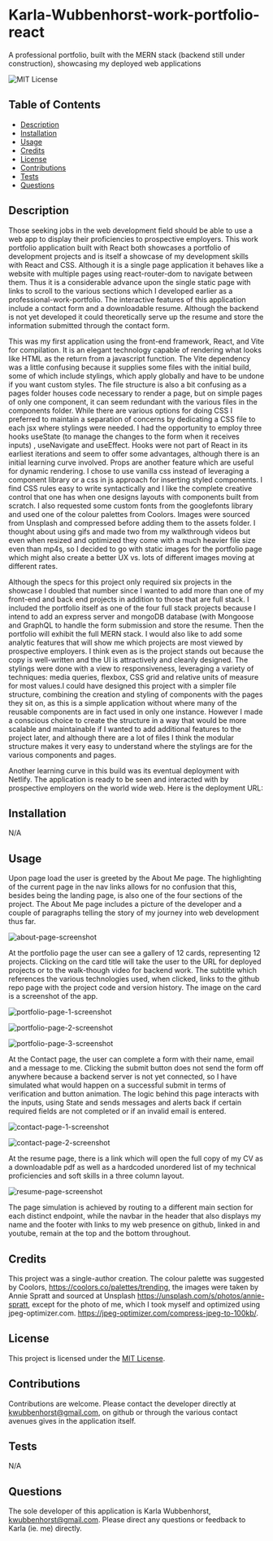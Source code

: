 # Karla-Wubbenhorst-work-portfolio-react
A professional portfolio, built with the MERN stack (backend still under construction), showcasing my deployed web applications

![MIT License](https://img.shields.io/badge/MIT-License-blue)
  

## Table of Contents
- [Description](#description)
- [Installation](#installation)
- [Usage](#usage)
- [Credits](#credits)
- [License](#license)
- [Contributions](#contributions)
- [Tests](#tests)
- [Questions](#questions)

## Description
Those seeking jobs in the web development field should be able to use a web app to display their proficiencies to prospective employers. This work portfolio application built with React both showcases a portfolio of development projects and is itself a showcase of my development skills with React and CSS. Although it is a single page application it behaves like a website with multiple pages using react-router-dom to navigate between them. Thus it is a considerable advance upon the single static page with links to scroll to the various sections which I developed earlier as a professional-work-portfolio. The interactive features of this application include a contact form and a downloadable resume. Although the backend is not yet developed it could theoretically serve up the resume and store the information submitted through the contact form.  

This was my first application using the front-end framework, React, and Vite for compilation. It is an elegant technology capable of rendering what looks like HTML as the return from a javascript function. The Vite dependency was a little confusing because it supplies some files with the initial build, some of which include stylings, which apply globally and have to be undone if you want custom styles. The file structure is also a bit confusing as a pages folder houses code necessary to render a page, but on simple pages of only one component, it can seem redundant with the various files in the components folder. While there are various options for doing CSS I preferred to maintain a separation of concerns by dedicating a CSS file to each jsx where stylings were needed. I had the opportunity to employ three hooks useState (to manage the changes to the form when it receives inputs) , useNavigate and useEffect. Hooks were not part of React in its earliest iterations and seem to offer some advantages, although there is an initial learning curve involved. Props are another feature which are useful for dynamic rendering. I chose to use vanilla css instead of leveraging a component library or a css in js approach for inserting styled components. I find CSS rules easy to write syntactically and I like the complete creative control that one has when one designs layouts with components built from scratch. I also requested some custom fonts from the googlefonts library and used one of the colour palettes from Coolors. Images were sourced from Unsplash and compressed before adding them to the assets folder. I thought about using gifs and made two from my walkthrough videos but even when resized and optimized they come with a much heavier file size even than mp4s, so I decided to go with static images for the portfolio page which might also create a better UX vs. lots of different images moving at different rates. 

Although the specs for this project only required six projects in the showcase I doubled that number since I wanted to add more than one of my front-end and back end projects in addition to those that are full stack. I included the portfolio itself as one of the four full stack projects because I intend to add an express server and mongoDB database (with Mongoose and GraphQL to handle the form submission and store the resume. Then the portfolio will exhibit the full MERN stack. I would also like to add some analytic features that will show me which projects are most viewed by prospective employers. I think even as is the project stands out because the copy is well-written and the UI is attractively and cleanly designed. The stylings were done with a view to responsiveness, leveraging a variety of techniques: media queries, flexbox, CSS grid and relative units of measure for most values.I could have designed this project with a simpler file structure, combining the creation and styling of components with the pages they sit on, as this is a simple application without where many of the reusable components are in fact used in only one instance. However I made a conscious choice to create the structure in a way that would be more scalable and maintainable if I wanted to add additional features to the project later, and although there are a lot of files I think the modular structure makes it very easy to understand where the stylings are for the various components and pages.

Another learning curve in this build was its eventual deployment with Netlify. The application is ready to be seen and interacted with by prospective employers on the world wide web. Here is the deployment URL:

## Installation
N/A

## Usage
Upon page load the user is greeted by the About Me page. The highlighting of the current page in the nav links allows for no confusion that this, besides being the landing page, is also one of the four sections of the project. The About Me page includes a picture of the developer and a couple of paragraphs telling the story of my journey into web development thus far.

![about-page-screenshot](https://github.com/kwubbenhorst/KarlaWubbenhorst-work-portfolio-react/assets/140316693/e05403a8-8938-4ff2-b899-e42c023fca47)


 At the portfolio page the user can see a gallery of 12 cards, representing 12 projects. Clicking on the card title will take the user to the URL for deployed projects or to the walk-though video for backend work. The subtitle which references the various technologies used, when clicked, links to the github repo page with the project code and version history. The image on the card is a screenshot of the app. 

![portfolio-page-1-screenshot](https://github.com/kwubbenhorst/KarlaWubbenhorst-work-portfolio-react/assets/140316693/1457062f-1857-47d9-be08-84694feeedf2)


![portfolio-page-2-screenshot](https://github.com/kwubbenhorst/KarlaWubbenhorst-work-portfolio-react/assets/140316693/91ef48a0-52fa-4881-abce-4e56adf91cce)


![portfolio-page-3-screenshot](https://github.com/kwubbenhorst/KarlaWubbenhorst-work-portfolio-react/assets/140316693/144e6c85-1ff2-497b-90fd-c230678804f6)


At the Contact page, the user can complete a form with their name, email and a message to me. Clicking the submit button does not send the form off anywhere because a backend server is not yet connected, so I have simulated what would happen on a successful submit in terms of verification and button animation. The logic behind this page interacts with the inputs, using State and sends messages and alerts back if certain required fields are not completed or if an invalid email is entered. 

![contact-page-1-screenshot](https://github.com/kwubbenhorst/KarlaWubbenhorst-work-portfolio-react/assets/140316693/bd00f980-9556-4cb2-b68d-d6b174c1f1fa)


![contact-page-2-screenshot](https://github.com/kwubbenhorst/KarlaWubbenhorst-work-portfolio-react/assets/140316693/0f180ce8-b798-4df1-ac35-8875cf785219)


At the resume page, there is a link which will open the full copy of my CV as a downloadable pdf as well as a hardcoded unordered list of my technical proficiencies and soft skills in a three column layout. 


![resume-page-screenshot](https://github.com/kwubbenhorst/KarlaWubbenhorst-work-portfolio-react/assets/140316693/b4e3e6cd-104f-48fd-84dd-cfd6aee22517)


The page simulation is achieved by routing to a different main section for each distinct endpoint, while the navbar in the header that also displays my name and the footer with links to my web presence on github, linked in and youtube, remain at the top and the bottom throughout.

## Credits
This project was a single-author creation.
The colour palette was suggested by Coolors, https://coolors.co/palettes/trending, the images were taken by Annie Spratt and sourced at Unsplash https://unsplash.com/s/photos/annie-spratt, except for the photo of me, which I took myself and optimized using jpeg-optimizer.com. https://jpeg-optimizer.com/compress-jpeg-to-100kb/. 

## License
This project is licensed under the [MIT License](./LICENSE-MIT).

## Contributions
Contributions are welcome. Please contact the developer directly at kwubbenhorst@gmail.com, on github or through the various contact avenues gives in the application itself.

## Tests
N/A

## Questions
The sole developer of this application is Karla Wubbenhorst, kwubbenhorst@gmail.com. Please direct any questions or feedback to Karla (ie. me) directly.
